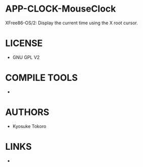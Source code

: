 APP-CLOCK-MouseClock
====================

XFree86-OS/2: Display the current time using the X root cursor.

LICENSE
===============
* GNU GPL V2

COMPILE TOOLS
===============
* 

AUTHORS
===============
* Kyosuke Tokoro

LINKS
===============
* 
